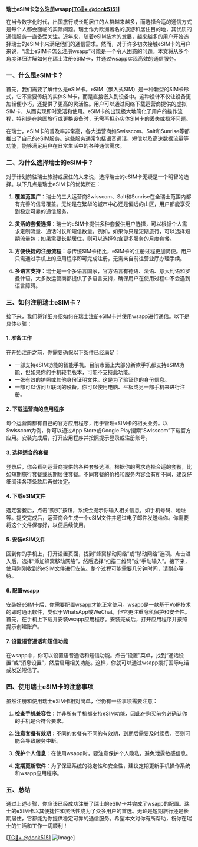**瑞士eSIM卡怎么注册wsapp[[TG💪+ @donk5151](https://t.me/s/donk5151)]**

在当今数字化时代，出国旅行或长期居住的人群越来越多，而选择合适的通信方式是每个人都会面临的实际问题。瑞士作为欧洲著名的旅游和居住目的地，其优质的通信服务一直备受关注。近年来，随着eSIM技术的发展，越来越多的用户开始选择瑞士的eSIM卡来满足他们的通信需求。然而，对于许多初次接触eSIM卡的用户来说，“瑞士eSIM卡怎么注册wsapp”可能是一个令人困惑的问题。本文将从多个角度详细讲解如何在瑞士注册eSIM卡，并通过wsapp实现高效的通信服务。

### 一、什么是eSIM卡？

首先，我们需要了解什么是eSIM卡。eSIM（嵌入式SIM）是一种新型的SIM卡形式，它不需要传统的实体SIM卡，而是直接嵌入到设备中。这种设计不仅让设备更加轻便小巧，还提供了更高的灵活性。用户可以通过网络下载运营商提供的虚拟SIM卡，从而实现即时激活和使用。eSIM卡的出现极大地简化了用户的操作流程，特别是在跨国旅行或更换设备时，无需再担心实体SIM卡的丢失或损坏问题。

在瑞士，eSIM卡的普及率非常高，各大运营商如Swisscom、Salt和Sunrise等都推出了自己的eSIM服务。这些服务通常包括语音通话、短信以及高速数据流量等功能，能够满足用户在日常生活中的各种通信需求。

### 二、为什么选择瑞士的eSIM卡？

对于计划前往瑞士旅游或居住的人来说，选择瑞士的eSIM卡无疑是一个明智的选择。以下几点是瑞士eSIM卡的优势所在：

1. **覆盖范围广**：瑞士的三大运营商Swisscom、Salt和Sunrise在全瑞士范围内都有完善的信号覆盖。无论是在繁华的城市中心还是偏远的山区，用户都能享受到稳定可靠的通信服务。
   
2. **灵活的套餐选择**：瑞士的eSIM卡提供多种套餐供用户选择，可以根据个人需求定制流量、通话时长和短信数量。例如，如果你只是短期旅行，可以选择短期流量包；如果需要长期居住，则可以选择包含更多服务的月度套餐。

3. **方便快捷的注册流程**：与传统SIM卡相比，eSIM卡的注册过程更加简便。用户只需通过手机上的应用程序即可完成注册，无需亲自前往营业厅办理手续。

4. **多语言支持**：瑞士是一个多语言国家，官方语言有德语、法语、意大利语和罗曼什语。大多数运营商都提供了多语言支持，确保用户在使用过程中不会遇到语言障碍。

### 三、如何注册瑞士eSIM卡？

接下来，我们将详细介绍如何在瑞士注册eSIM卡并使用wsapp进行通信。以下是具体步骤：

#### 1. 准备工作

在开始注册之前，你需要确保以下条件已经满足：
- 一部支持eSIM功能的智能手机。目前市面上大部分新款手机都支持eSIM功能，但如果你的手机较老版本，可能不支持此功能。
- 一张有效的护照或其他身份证明文件。这是为了验证你的身份信息。
- 一部可以访问互联网的设备。你可以使用电脑、平板或另一部手机来进行注册。

#### 2. 下载运营商的应用程序

每个运营商都有自己的官方应用程序，用于管理eSIM卡的相关业务。以Swisscom为例，你可以通过App Store或Google Play搜索“Swisscom”下载官方应用。安装完成后，打开应用程序并按照提示登录或注册账号。

#### 3. 选择适合的套餐

登录后，你会看到运营商提供的各种套餐选项。根据你的需求选择合适的套餐，比如短期旅行套餐或长期居住套餐。不同套餐的价格和服务内容会有所不同，建议仔细阅读各项条款后再做决定。

#### 4. 下载eSIM文件

选定套餐后，点击“购买”按钮，系统会提示你输入相关信息，如手机号码、地址等。提交完成后，运营商会生成一个eSIM文件并通过电子邮件发送给你。你需要将这个文件保存好，以便后续使用。

#### 5. 安装eSIM文件

回到你的手机上，打开设置页面，找到“蜂窝移动网络”或“移动网络”选项。点击进入后，选择“添加蜂窝移动网络”，然后选择“扫描二维码”或“手动输入”。接下来，使用刚刚收到的eSIM文件进行安装。整个过程可能需要几分钟时间，请耐心等待。

#### 6. 配置wsapp

安装好eSIM卡后，你需要配置wsapp才能正常使用。wsapp是一款基于VoIP技术的即时通讯软件，类似于WhatsApp或WeChat，但它更注重隐私保护和安全性。首先，在手机上下载并安装wsapp应用程序。安装完成后，打开应用程序并按照提示创建账户。

#### 7. 设置语音通话和短信功能

在wsapp中，你可以设置语音通话和短信功能。点击“设置”菜单，找到“通话设置”或“消息设置”，然后启用相关功能。这样，你就可以通过wsapp拨打国际电话或发送短信了。

### 四、使用瑞士eSIM卡的注意事项

虽然注册和使用瑞士eSIM卡相对简单，但仍有一些事项需要注意：

1. **检查手机兼容性**：并非所有手机都支持eSIM功能，因此在购买前务必确认你的手机是否符合要求。
   
2. **注意套餐有效期**：不同的套餐有不同的有效期，到期后需要及时续费，否则可能会导致服务中断。

3. **保护个人信息**：在使用wsapp时，要注意保护个人隐私，避免泄露敏感信息。

4. **定期更新软件**：为了保证系统的稳定性和安全性，建议定期更新手机操作系统和wsapp应用程序。

### 五、总结

通过上述步骤，你应该已经成功注册了瑞士的eSIM卡并完成了wsapp的配置。瑞士的eSIM卡以其便捷性和灵活性成为了众多用户的首选。无论是短期旅行还是长期居住，它都能为你提供稳定可靠的通信服务。希望本文对你有所帮助，祝你在瑞士的生活和工作一切顺利！

[[TG💪+ @donk5151](https://t.me/s/donk5151) ![Image](https://i.postimg.cc/rwNCRYN7/Snipaste-2025-04-30-17-27-05.png)]